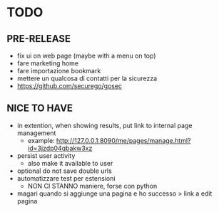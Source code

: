 # TODO

## PRE-RELEASE
- fix ui on web page (maybe with a menu on top)
- fare marketing home
- fare importazione bookmark
- mettere un qualcosa di contatti per la sicurezza
- https://github.com/securego/gosec

## NICE TO HAVE
- in extention, when showing results, put link to internal page management
    - example: http://127.0.0.1:8090/me/pages/manage.html?id=3jzdp04qbakw3xz
- persist user activity
    - also make it available to user
- optional do not save double urls
- automatizzare test per estensioni
    - NON CI STANNO maniere, forse con python
- magari quando si aggiunge una pagina e ho successo > link a edit pagina 


